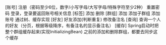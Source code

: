 [账号]
注册（密码至少6位，数字/小写字母/大写字母/特殊字符至少2种）
重置密码
登录，登录要返回账号相关信息
[标签]
添加
删除
[群组]
添加
添加子群组
添加账号
通过树、缓存实现
[好友]
好友添加(判断重复)
修改备注名
[查询]
查询一个人的好友（分页，根据等级降序，有备注名的显示备注名）
[缓存]
Spring启动时把整个群组缓存起来(实现InitializingBean)
之前的添加和删除群组，都要去同步这个缓存

